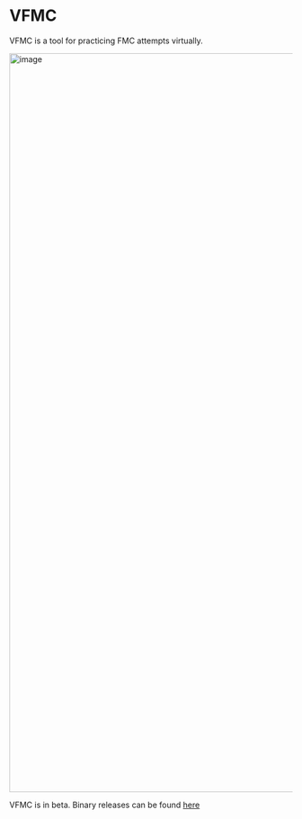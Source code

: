 # VFMC

VFMC is a tool for practicing FMC attempts virtually.

<img width="1312" alt="image" src="https://github.com/user-attachments/assets/bd1ba408-0f60-4090-a116-59d5496add15" />

VFMC is in beta. Binary releases can be found [here](https://github.com/rodneykinney/VFMC/releases/tag/untagged-0efb950a568b3f5937af)
